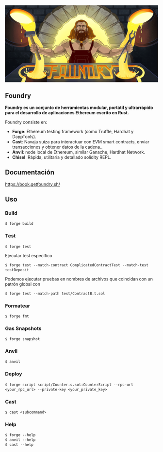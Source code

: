 ![My Image](img/foundry-banner.png)

## Foundry

**Foundry es un conjunto de herramientas modular, portátil y ultrarrápido para el desarrollo de aplicaciones Ethereum escrito en Rust.**

Foundry consiste en:

-   **Forge**: Ethereum testing framework (como Truffle, Hardhat y DappTools).
-   **Cast**: Navaja suiza para interactuar con EVM smart contracts, enviar transacciones y obtener datos de la cadena..
-   **Anvil**: node local de Ethereum, similar Ganache, Hardhat Network.
-   **Chisel**: Rápida, utilitaria y detallado solidity REPL.

## Documentación

https://book.getfoundry.sh/

## Uso

### Build

```shell
$ forge build
```

### Test

```shell
$ forge test
```

Ejecutar test específico

```shell
$ forge test --match-contract ComplicatedContractTest --match-test testDeposit
```
Podemos ejecutar pruebas en nombres de archivos que coincidan con un patrón global con

```shell
$ forge test --match-path test/ContractB.t.sol
```

### Formatear

```shell
$ forge fmt
```

### Gas Snapshots

```shell
$ forge snapshot
```

### Anvil

```shell
$ anvil
```

### Deploy

```shell
$ forge script script/Counter.s.sol:CounterScript --rpc-url <your_rpc_url> --private-key <your_private_key>
```

### Cast

```shell
$ cast <subcommand>
```

### Help

```shell
$ forge --help
$ anvil --help
$ cast --help
```
